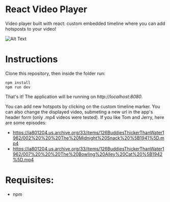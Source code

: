 # React Video Player

Video player built with react: custom embedded timeline where you can add hotsposts to your video!

![Alt Text](https://github.com/matheus-lima92/video-player-react/blob/master/img/preview.png?raw=true)

# Instructions

Clone this repository, then inside the folder run:
```
npm install
npm run dev
```
That's it! The application will be running on *http://localhost:8080*.

You can add new hotspots by clicking on the custom timeline marker. You can also change the displayed video, submeting a new url in the app's header form (only .mp4 videos were tested). If you like Tom and Jerry, here are some episodes:

* https://ia801204.us.archive.org/33/items/126BuddiesThickerThanWater1962/002%20%20%20The%20Midnight%20Snack%20%5B1941%5D.mp4
* https://ia801204.us.archive.org/33/items/126BuddiesThickerThanWater1962/007%20%20%20The%20Bowling%20Alley%20Cat%20%5B1942%5D.mp4

# Requisites:
* npm
